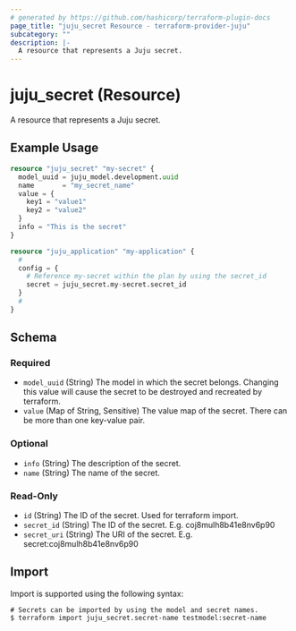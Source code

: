 ```yaml
---
# generated by https://github.com/hashicorp/terraform-plugin-docs
page_title: "juju_secret Resource - terraform-provider-juju"
subcategory: ""
description: |-
  A resource that represents a Juju secret.
---
```


# juju_secret (Resource)

A resource that represents a Juju secret.

## Example Usage

```terraform
resource "juju_secret" "my-secret" {
  model_uuid = juju_model.development.uuid
  name       = "my_secret_name"
  value = {
    key1 = "value1"
    key2 = "value2"
  }
  info = "This is the secret"
}

resource "juju_application" "my-application" {
  #
  config = {
    # Reference my-secret within the plan by using the secret_id
    secret = juju_secret.my-secret.secret_id
  }
  #
}
```

<!-- schema generated by tfplugindocs -->
## Schema

### Required

- `model_uuid` (String) The model in which the secret belongs. Changing this value will cause the secret to be destroyed and recreated by terraform.
- `value` (Map of String, Sensitive) The value map of the secret. There can be more than one key-value pair.

### Optional

- `info` (String) The description of the secret.
- `name` (String) The name of the secret.

### Read-Only

- `id` (String) The ID of the secret. Used for terraform import.
- `secret_id` (String) The ID of the secret. E.g. coj8mulh8b41e8nv6p90
- `secret_uri` (String) The URI of the secret. E.g. secret:coj8mulh8b41e8nv6p90

## Import

Import is supported using the following syntax:

```shell
# Secrets can be imported by using the model and secret names.
$ terraform import juju_secret.secret-name testmodel:secret-name
```
